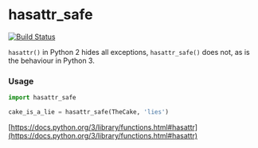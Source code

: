 # hasattr_safe
[![Build Status](https://travis-ci.org/richardasaurus/hasattr-safe.png?branch=master)](https://travis-ci.org/richardasaurus/hasattr-safe)

`hasattr()` in Python 2 hides all exceptions, `hasattr_safe()` does not, as is the behaviour in Python 3.

### Usage


```python
import hasattr_safe

cake_is_a_lie = hasattr_safe(TheCake, 'lies')
```

[https://docs.python.org/3/library/functions.html#hasattr](https://docs.python.org/3/library/functions.html#hasattr)


